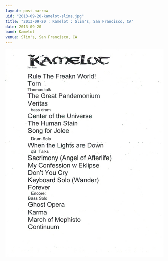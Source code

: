 ```yaml
---
layout: post-narrow
uid: "2013-09-20-kamelot-slims.jpg"
title: "2013-09-20 : Kamelot : Slim's, San Francisco, CA"
date: 2013-09-20
band: Kamelot
venue: Slim's, San Francisco, CA
---
```


<div class="showcase">
  <img src="/img/2013/09/20130920-Kamelot-Slims.jpg" alt="2013-09-20-kamelot-slims.jpg">
</div>
